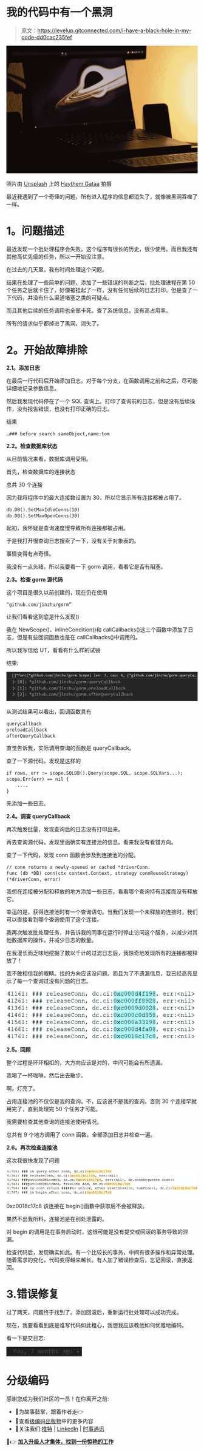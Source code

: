# 我的代码中有一个黑洞

> 原文：<https://levelup.gitconnected.com/i-have-a-black-hole-in-my-code-dd0cac235fef>

![](img/4fb05bc936577330c54aa31ba350064f.png)

照片由 [Unsplash](https://unsplash.com?utm_source=medium&utm_medium=referral) 上的 [Haythem Gataa](https://unsplash.com/@haythemgataa?utm_source=medium&utm_medium=referral) 拍摄

最近我遇到了一个奇怪的问题，所有进入程序的信息都消失了，就像被黑洞吞噬了一样。

# **1。问题描述**

最近发现一个批处理程序会失败。这个程序有很长的历史，很少使用。而且我还有其他高优先级的任务，所以一开始没注意。

在过去的几天里，我有时间处理这个问题。

结果在处理了一些简单的问题，添加了一些错误的判断之后，批处理进程在第 50 个任务之后就卡住了，好像被挂起了一样，没有任何后续的日志打印。但是查了一下代码，并没有什么渠道堵塞之类的可疑点。

而且其他后续的任务调用也全部卡死。查了系统信息，没有高占用率。

所有的请求似乎都掉进了黑洞，消失了。

# **2。开始故障排除**

**2.1。添加日志**

在最后一行代码后开始添加日志。对于每个分支，在函数调用之前和之后，尽可能详细地记录参数信息。

然后我发现代码停在了一个 SQL 查询上。打印了查询前的日志，但是没有后续操作，没有报告错误，也没有打印正确的日志。

结果

```
…### before search sameObject,name:tom
```

**2.2。检查数据库状态**

从目前情况来看，数据库调用受阻。

首先，检查数据库的连接状态

总共 30 个连接

因为我将程序中的最大连接数设置为 30，所以它显示所有连接都被占用了。

```
db.DB().SetMaxIdleConns(10)
db.DB().SetMaxOpenConns(30)
```

起初，我怀疑是查询速度慢导致所有连接都被占用。

于是我打开慢查询日志搜索了一下，没有关于对象表的。

事情变得有点奇怪。

我没有一点头绪，所以我要看一下 gorm 调用，看看它是否有阻塞。

**2.3。检查 gorm 源代码**

这个项目是很久以前创建的，现在仍在使用

```
“github.com/jinzhu/gorm”
```

让我们看看这到底是什么发现()

我在 NewScope()、inlineCondition()和 callCallbacks()这三个函数中添加了日志，但是有些回调函数也是在 callCallbacks()中调用的。

所以我写信给 UT，看看有什么样的试镜

结果:

![](img/bf025ac50c8268e504f510ac6483cdd9.png)

从测试结果可以看出，回调函数具有

```
queryCallback
preloadCallback
afterQueryCallback
```

直觉告诉我，实际调用查询的函数是 queryCallback。

查了一下源代码，发现是这样的

```
if rows, err := scope.SQLDB().Query(scope.SQL, scope.SQLVars...); scope.Err(err) == nil {
    ....
}
```

先添加一些日志。

**2.4。调查 queryCallback**

再次触发批量，发现查询后的日志没有打印出来。

再去查询源代码，发现里面确实有连接池的信息。看来我没有看错方向。

查了一下代码，发现 conn 函数会涉及到连接池的分配。

```
// conn returns a newly-opened or cached *driverConn.
func (db *DB) conn(ctx context.Context, strategy connReuseStrategy) (*driverConn, error)
```

我想在连接被分配和释放的地方添加一些日志，看看哪个查询持有连接而没有释放它。

幸运的是，获得连接池时有一个查询语句。当我们发现一个未释放的连接时，我们可以直接看到哪个查询使用了这个连接。

我再次触发批处理任务，并告诉我的同事在运行时停止访问这个服务，以减少对其他数据库的操作，并减少日志的数量。

在我漫长而乏味地挖掘了数以千计的过滤日志后，我惊奇地发现所有的连接都被释放了！

我不敢相信我的眼睛。找的方向应该没问题。而且为了不遗漏信息，我已经高亮显示了每一个查询过没有问题的日志。

![](img/8fc39b61886d2b2e7f0b847d5a73021a.png)

**2.5。回顾**

整个过程是环环相扣的，大方向应该是对的，中间可能会有所遗漏。

我喝了一杯咖啡，然后出去散步。

啊，灯亮了。

占用连接池的不仅仅是我的查询。不，应该说不是我的查询。否则 30 个连接早就用完了，直到处理完 50 个任务才可能。

我需要检查其他查询的连接池使用情况。

总共有 9 个地方调用了 conn 函数。全部添加日志并检查一遍。

**2.6。再次检查连接池**

这次我很快发现了问题

![](img/78a8aa7e991afe8ac6e7bb2336b85b78.png)

0xc0018c17c8 该连接在 begin()函数中获取后不会被释放。

果然不出我所料，连接池是在别处泄露的。

对 begin 的调用是在事务启动时，这很可能是没有提交或回滚的事务导致的泄漏。

检查代码后，发现确实如此。有一个比较长的事务，中间有很多操作和异常处理。随着需求的变化，代码变得越来越长。有人加了错误检查后，忘记回滚，直接返回。

# 3.错误修复

过了两天，问题终于找到了。添加回滚后，重新运行批处理可以成功完成。

现在，我要看看到底是谁写代码如此粗心，我想我应该教他如何优雅地编码。

看一下提交日志:

![](img/24672b6347542fd80bfd6fe7fdf5f944.png)

# 分级编码

感谢您成为我们社区的一员！在你离开之前:

*   👏为故事鼓掌，跟着作者走👉
*   📰查看[级编码出版物](https://levelup.gitconnected.com/?utm_source=pub&utm_medium=post)中的更多内容
*   🔔关注我们:[推特](https://twitter.com/gitconnected) | [LinkedIn](https://www.linkedin.com/company/gitconnected) | [时事通讯](https://newsletter.levelup.dev)

🚀👉 [**加入升级人才集体，找到一份惊艳的工作**](https://jobs.levelup.dev/talent/welcome?referral=true)